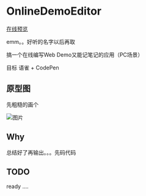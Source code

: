 # OnlineDemoEditor

[在线预览](https://code.sugarat.top)

emm。。好听的名字以后再取

搞一个在线编写Web Demo又能记笔记的应用（PC场景）

目标 语雀 + CodePen
## 原型图
先粗糙的画个

![图片](https://img.cdn.sugarat.top/mdImg/MTY2MDkyMTg2MTUyMQ==660921861521)

## Why
总结好了再输出。。。先码代码

## TODO
ready ....